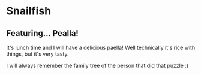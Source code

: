 # Snailfish #

## Featuring... Pealla! ##

It's lunch time and I will have a delicious paella!
Well technically it's rice with things, but it's very tasty.

I will always remember the family tree of the person that did that puzzle :)
